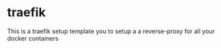 # traefik
This is a traefik setup template you to setup a a reverse-proxy for all your docker containers 
